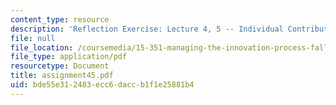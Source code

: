 ```yaml
---
content_type: resource
description: 'Reflection Exercise: Lecture 4, 5 -- Individual Contribution'
file: null
file_location: /coursemedia/15-351-managing-the-innovation-process-fall-2002/bde55e312483ecc6daccb1f1e25881b4_assignment45.pdf
file_type: application/pdf
resourcetype: Document
title: assignment45.pdf
uid: bde55e31-2483-ecc6-dacc-b1f1e25881b4
---
```

